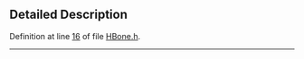 ## Detailed Description

Definition at line <a href="HBone_8h-source.md#l00016" class="el">16</a> of file <a href="HBone_8h-source.md" class="el">HBone.h</a>.

------------------------------------------------------------------------

